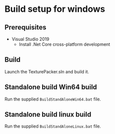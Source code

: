 # Build setup for windows

## Prerequisites

* Visual Studio 2019
  * Install .Net Core cross-platform development

## Build

Launch the TexturePacker.sln and build it.

## Standalone build Win64 build

Run the supplied ```BuildStandAloneWin64.bat``` file.

## Standalone build linux build

Run the supplied ```BuildStandAloneLinux.bat``` file.
